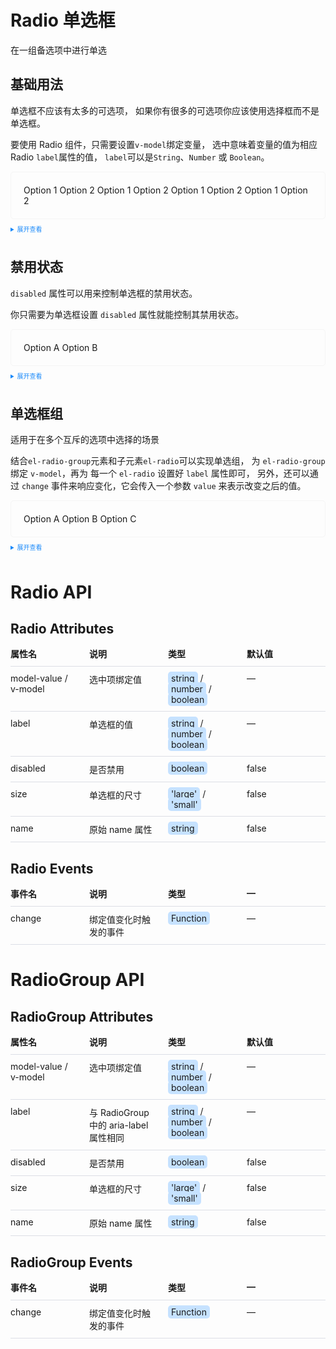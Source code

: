 <style>
    .containerx{
        width:100%;
    }
    .row{
        width:100%;
        display: flex !important;
        margin-bottom:10px;
        border-bottom: 1px solid #dcdfe6;
        padding-bottom:10px;
    }
    .col{
        width:25%;
        font-size:14px;
        margin-right:20px;
    }
    .example_radio{
        border: 1px solid #f5f5f5;
        border-radius: 5px;
        padding: 20px;
    }
  
    details > summary:first-of-type {
        font-size: 10px;
        padding: 8px 0;
        cursor: pointer;
        color: #1989fa;
    }
    .code{
        padding:2px 5px;
        background-color: #c6e2ff;
        border-radius: 5px;
    }
</style>

<script lang="ts" setup>
import { ref } from 'vue'

const radio1 = ref('1')
const radio2 = ref('1')
const radio3 = ref('1')
const radio = ref('selected and disabled')
const radiox = ref('3')
</script>

# Radio 单选框

在一组备选项中进行单选

## 基础用法

单选框不应该有太多的可选项， 如果你有很多的可选项你应该使用选择框而不是单选框。

要使用 Radio 组件，只需要设置`v-model`绑定变量， 选中意味着变量的值为相应 Radio `label`属性的值， `label`可以是`String`、`Number` 或 `Boolean`。

<div class="example_radio">
    <ke-radio-group v-model="radio1">
            <ke-radio label="1" size="large">Option 1</ke-radio>
            <ke-radio label="2" size="large">Option 2</ke-radio>
    </ke-radio-group>
    <ke-radio-group v-model="radio2">
        <ke-radio label="1">Option 1</ke-radio>
        <ke-radio label="2">Option 2</ke-radio>
    </ke-radio-group>
    <ke-radio-group v-model="radio3">
        <ke-radio label="1" size="small">Option 1</ke-radio>
        <ke-radio label="2" size="small">Option 2</ke-radio>
    </ke-radio-group>
    <ke-radio-group v-model="radio3" disabled>
        <ke-radio label="1" size="small">Option 1</ke-radio>
        <ke-radio label="2" size="small">Option 2</ke-radio>
    </ke-radio-group>
</div>

<details>
<summary>展开查看</summary>

```vue

<template>
    <ke-radio-group v-model="radio1">
            <ke-radio label="1" size="large">Option 1</ke-radio>
            <ke-radio label="2" size="large">Option 2</ke-radio>
    </ke-radio-group>
    <ke-radio-group v-model="radio2">
        <ke-radio label="1">Option 1</ke-radio>
        <ke-radio label="2">Option 2</ke-radio>
    </ke-radio-group>
    <ke-radio-group v-model="radio3">
        <ke-radio label="1" size="small">Option 1</ke-radio>
        <ke-radio label="2" size="small">Option 2</ke-radio>
    </ke-radio-group>
    <ke-radio-group v-model="radio3" disabled>
        <ke-radio label="1" size="small">Option 1</ke-radio>
        <ke-radio label="2" size="small">Option 2</ke-radio>
    </ke-radio-group>
</template>

<script lang="ts" setup>
import { ref } from 'vue'

const radio1 = ref('1')
const radio2 = ref('1')
const radio3 = ref('1')
</script>
```

</details>

## 禁用状态

`disabled` 属性可以用来控制单选框的禁用状态。

你只需要为单选框设置 `disabled` 属性就能控制其禁用状态。

<div class="example_radio">
    <ke-radio v-model="radio" disabled label="disabled">Option A</ke-radio>
    <ke-radio v-model="radio" disabled label="selected and disabled"
        >Option B</ke-radio
    >
</div>

<details>
<summary>展开查看</summary>

```vue

<template>
    <ke-radio v-model="radio" disabled label="disabled">Option A</ke-radio>
    <ke-radio v-model="radio" disabled label="selected and disabled"
        >Option B</ke-radio
    >
</template>

<script lang="ts" setup>
import { ref } from 'vue'

const radio = ref('selected and disabled')
</script>
```

</details>

## 单选框组

适用于在多个互斥的选项中选择的场景

结合`el-radio-group`元素和子元素`el-radio`可以实现单选组， 为 `el-radio-group` 绑定 `v-model`，再为 每一个 `el-radio` 设置好 `label` 属性即可， 另外，还可以通过 `change` 事件来响应变化，它会传入一个参数 `value` 来表示改变之后的值。

<div class="example_radio">
    <ke-radio-group v-model="radiox">
        <ke-radio label="3">Option A</ke-radio>
        <ke-radio label="6">Option B</ke-radio>
        <ke-radio label="9">Option C</ke-radio>
    </ke-radio-group>
</div>

<details>
<summary>展开查看</summary>

```vue

<template>
    <ke-radio-group v-model="radio">
        <ke-radio :label="3">Option A</ke-radio>
        <ke-radio :label="6">Option B</ke-radio>
        <ke-radio :label="9">Option C</ke-radio>
    </ke-radio-group>
</template>

<script lang="ts" setup>
import { ref } from 'vue'

const radio = ref(3)
</script>

```

</details>

# Radio API

## Radio Attributes

<div class="example">
    <div class="containerx">
        <div class="row">
            <div class="col"><b>属性名</b></div>
            <div class="col"><b>说明</b></div>
            <div class="col"><b>类型</b></div>
            <div class="col"><b>默认值</b></div>
        </div>
        <div class="row">
            <div class="col">model-value / v-model</div>
            <div class="col">选中项绑定值</div>
            <div class="col"><span class="code">string</span> / <span class="code">number</span> / <span class="code">boolean</span></div>
            <div class="col"> — </div>
        </div>
        <div class="row">
            <div class="col">label</div>
            <div class="col">单选框的值</div>
            <div class="col"><span class="code">string</span> / <span class="code">number</span> / <span class="code">boolean</span></div>
            <div class="col"> — </div>
        </div>
        <div class="row">
            <div class="col">disabled</div>
            <div class="col">是否禁用</div>
            <div class="col"><span class="code">boolean</span></div>
            <div class="col"> false </div>
        </div>
        <div class="row">
            <div class="col">size</div>
            <div class="col">单选框的尺寸</div>
            <div class="col"><span class="code">'large'</span> / <span class="code">'small'</span></div>
            <div class="col"> false </div>
        </div>
        <div class="row">
            <div class="col">name</div>
            <div class="col">原始 name 属性</div>
            <div class="col"><span class="code">string</span></div>
            <div class="col"> false </div>
        </div>
    </div>
</div>

## Radio Events

<div class="example">
    <div class="containerx">
        <div class="row">
            <div class="col"><b>事件名</b></div>
            <div class="col"><b>说明</b></div>
            <div class="col"><b>类型</b></div>
            <div class="col"><b>—</b></div>
        </div>
        <div class="row">
            <div class="col">change</div>
            <div class="col">绑定值变化时触发的事件</div>
            <div class="col"><span class="code">Function</span></div>
            <div class="col">—</div>
        </div>
    </div>
</div>

# RadioGroup API

## RadioGroup Attributes

<div class="example">
    <div class="containerx">
        <div class="row">
            <div class="col"><b>属性名</b></div>
            <div class="col"><b>说明</b></div>
            <div class="col"><b>类型</b></div>
            <div class="col"><b>默认值</b></div>
        </div>
        <div class="row">
            <div class="col">model-value / v-model</div>
            <div class="col">选中项绑定值</div>
            <div class="col"><span class="code">string</span> / <span class="code">number</span> / <span class="code">boolean</span></div>
            <div class="col"> — </div>
        </div>
        <div class="row">
            <div class="col">label</div>
            <div class="col">与 RadioGroup 中的 aria-label 属性相同</div>
            <div class="col"><span class="code">string</span> / <span class="code">number</span> / <span class="code">boolean</span></div>
            <div class="col"> — </div>
        </div>
        <div class="row">
            <div class="col">disabled</div>
            <div class="col">是否禁用</div>
            <div class="col"><span class="code">boolean</span></div>
            <div class="col"> false </div>
        </div>
        <div class="row">
            <div class="col">size</div>
            <div class="col">单选框的尺寸</div>
            <div class="col"><span class="code">'large'</span> / <span class="code">'small'</span></div>
            <div class="col"> false </div>
        </div>
        <div class="row">
            <div class="col">name</div>
            <div class="col">原始 name 属性</div>
            <div class="col"><span class="code">string</span></div>
            <div class="col"> false </div>
        </div>
    </div>
</div>

## RadioGroup Events

<div class="example">
    <div class="containerx">
        <div class="row">
            <div class="col"><b>事件名</b></div>
            <div class="col"><b>说明</b></div>
            <div class="col"><b>类型</b></div>
            <div class="col"><b>—</b></div>
        </div>
        <div class="row">
            <div class="col">change</div>
            <div class="col">绑定值变化时触发的事件</div>
            <div class="col"><span class="code">Function</span></div>
            <div class="col">—</div>
        </div>
    </div>
</div>
